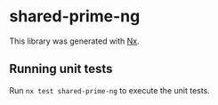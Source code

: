 # shared-prime-ng

This library was generated with [Nx](https://nx.dev).

## Running unit tests

Run `nx test shared-prime-ng` to execute the unit tests.
